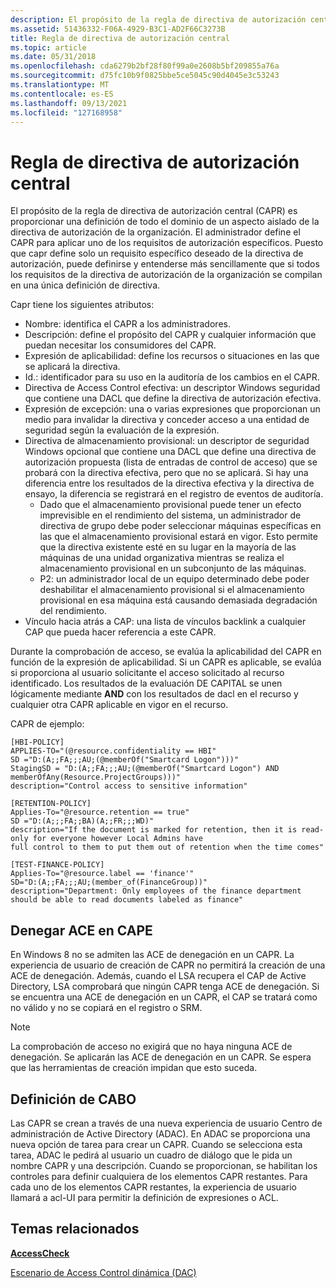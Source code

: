 ```yaml
---
description: El propósito de la regla de directiva de autorización central (CAPR) es proporcionar una definición de todo el dominio de un aspecto aislado de la directiva de autorización de organizaciones.
ms.assetid: 51436332-F06A-4929-B3C1-AD2F66C3273B
title: Regla de directiva de autorización central
ms.topic: article
ms.date: 05/31/2018
ms.openlocfilehash: cda6279b2bf28f80f99a0e2608b5bf209855a76a
ms.sourcegitcommit: d75fc10b9f0825bbe5ce5045c90d4045e3c53243
ms.translationtype: MT
ms.contentlocale: es-ES
ms.lasthandoff: 09/13/2021
ms.locfileid: "127168958"
---
```

# <a name="central-authorization-policy-rule"></a>Regla de directiva de autorización central

El propósito de la regla de directiva de autorización central (CAPR) es proporcionar una definición de todo el dominio de un aspecto aislado de la directiva de autorización de la organización. El administrador define el CAPR para aplicar uno de los requisitos de autorización específicos. Puesto que capr define solo un requisito específico deseado de la directiva de autorización, puede definirse y entenderse más sencillamente que si todos los requisitos de la directiva de autorización de la organización se compilan en una única definición de directiva.

Capr tiene los siguientes atributos:

-   Nombre: identifica el CAPR a los administradores.
-   Descripción: define el propósito del CAPR y cualquier información que puedan necesitar los consumidores del CAPR.
-   Expresión de aplicabilidad: define los recursos o situaciones en las que se aplicará la directiva.
-   Id.: identificador para su uso en la auditoría de los cambios en el CAPR.
-   Directiva de Access Control efectiva: un descriptor Windows seguridad que contiene una DACL que define la directiva de autorización efectiva.
-   Expresión de excepción: una o varias expresiones que proporcionan un medio para invalidar la directiva y conceder acceso a una entidad de seguridad según la evaluación de la expresión.
-   Directiva de almacenamiento provisional: un descriptor de seguridad Windows opcional que contiene una DACL que define una directiva de autorización propuesta (lista de entradas de control de acceso) que se probará con la directiva efectiva, pero que no se aplicará. Si hay una diferencia entre los resultados de la directiva efectiva y la directiva de ensayo, la diferencia se registrará en el registro de eventos de auditoría.
    -   Dado que el almacenamiento provisional puede tener un efecto imprevisible en el rendimiento del sistema, un administrador de directiva de grupo debe poder seleccionar máquinas específicas en las que el almacenamiento provisional estará en vigor. Esto permite que la directiva existente esté en su lugar en la mayoría de las máquinas de una unidad organizativa mientras se realiza el almacenamiento provisional en un subconjunto de las máquinas.
    -   P2: un administrador local de un equipo determinado debe poder deshabilitar el almacenamiento provisional si el almacenamiento provisional en esa máquina está causando demasiada degradación del rendimiento.
-   Vínculo hacia atrás a CAP: una lista de vínculos backlink a cualquier CAP que pueda hacer referencia a este CAPR.

Durante la comprobación de acceso, se evalúa la aplicabilidad del CAPR en función de la expresión de aplicabilidad. Si un CAPR es aplicable, se evalúa si proporciona al usuario solicitante el acceso solicitado al recurso identificado. Los resultados de la evaluación DE CAPITAL se unen lógicamente mediante **AND** con los resultados de dacl en el recurso y cualquier otra CAPR aplicable en vigor en el recurso.

CAPR de ejemplo:

``` syntax
[HBI-POLICY]
APPLIES-TO="(@resource.confidentiality == HBI"
SD ="D:(A;;FA;;;AU;(@memberOf("Smartcard Logon")))"
StagingSD = "D:(A;;FA;;;AU;(@memberOf("Smartcard Logon") AND memberOfAny(Resource.ProjectGroups)))"
description="Control access to sensitive information"
 
[RETENTION-POLICY]
Applies-To="@resource.retention == true"
SD ="D:(A;;;FA;;BA)(A;;FR;;;WD)"
description="If the document is marked for retention, then it is read-only for everyone however Local Admins have 
full control to them to put them out of retention when the time comes"
 
[TEST-FINANCE-POLICY]
Applies-To="@resource.label == 'finance'"
SD="D:(A;;FA;;;AU;(member_of(FinanceGroup))"
description="Department: Only employees of the finance department should be able to read documents labeled as finance"
```

## <a name="deny-aces-in-capes"></a>Denegar ACE en CAPE

En Windows 8 no se admiten las ACE de denegación en un CAPR. La experiencia de usuario de creación de CAPR no permitirá la creación de una ACE de denegación. Además, cuando el LSA recupera el CAP de Active Directory, LSA comprobará que ningún CAPR tenga ACE de denegación. Si se encuentra una ACE de denegación en un CAPR, el CAP se tratará como no válido y no se copiará en el registro o SRM.

> [!Note]  
> La comprobación de acceso no exigirá que no haya ninguna ACE de denegación. Se aplicarán las ACE de denegación en un CAPR. Se espera que las herramientas de creación impidan que esto suceda.

 

## <a name="cape-definition"></a>Definición de CABO

Las CAPR se crean a través de una nueva experiencia de usuario Centro de administración de Active Directory (ADAC). En ADAC se proporciona una nueva opción de tarea para crear un CAPR. Cuando se selecciona esta tarea, ADAC le pedirá al usuario un cuadro de diálogo que le pida un nombre CAPR y una descripción. Cuando se proporcionan, se habilitan los controles para definir cualquiera de los elementos CAPR restantes. Para cada uno de los elementos CAPR restantes, la experiencia de usuario llamará a acl-UI para permitir la definición de expresiones o ACL.

## <a name="related-topics"></a>Temas relacionados

<dl> <dt>

[**AccessCheck**](/windows/win32/api/securitybaseapi/nf-securitybaseapi-accesscheck)
</dt> <dt>

[Escenario de Access Control dinámica (DAC)](/previous-versions/windows/desktop/dacx/dynamic-access-control-developer-extensibility-roadmap)
</dt> </dl>

 

 
